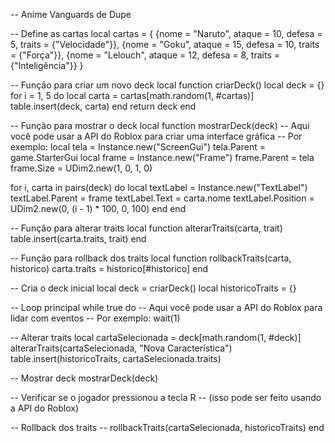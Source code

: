 -- Anime Vanguards de Dupe

-- Define as cartas
local cartas = {
 {nome = "Naruto", ataque = 10, defesa = 5, traits = {"Velocidade"}},
 {nome = "Goku", ataque = 15, defesa = 10, traits = {"Força"}},
 {nome = "Lelouch", ataque = 12, defesa = 8, traits = {"Inteligência"}}
}

-- Função para criar um novo deck
local function criarDeck()
 local deck = {}
 for i = 1, 5 do
 local carta = cartas[math.random(1, #cartas)]
 table.insert(deck, carta)
 end
 return deck
end

-- Função para mostrar o deck
local function mostrarDeck(deck)
 -- Aqui você pode usar a API do Roblox para criar uma interface gráfica
 -- Por exemplo:
 local tela = Instance.new("ScreenGui")
 tela.Parent = game.StarterGui
 local frame = Instance.new("Frame")
 frame.Parent = tela
 frame.Size = UDim2.new(1, 0, 1, 0)
 
 for i, carta in pairs(deck) do
 local textLabel = Instance.new("TextLabel")
 textLabel.Parent = frame
 textLabel.Text = carta.nome
 textLabel.Position = UDim2.new(0, (i - 1) * 100, 0, 100)
 end
end

-- Função para alterar traits
local function alterarTraits(carta, trait)
 table.insert(carta.traits, trait)
end

-- Função para rollback dos traits
local function rollbackTraits(carta, historico)
 carta.traits = historico[#historico]
end

-- Cria o deck inicial
local deck = criarDeck()
local historicoTraits = {}

-- Loop principal
while true do
 -- Aqui você pode usar a API do Roblox para lidar com eventos
 -- Por exemplo:
 wait(1)
 
 -- Alterar traits
 local cartaSelecionada = deck[math.random(1, #deck)]
 alterarTraits(cartaSelecionada, "Nova Característica")
 table.insert(historicoTraits, cartaSelecionada.traits)
 
 -- Mostrar deck
 mostrarDeck(deck)
 
 -- Verificar se o jogador pressionou a tecla R
 -- (isso pode ser feito usando a API do Roblox)
 
 -- Rollback dos traits
 -- rollbackTraits(cartaSelecionada, historicoTraits)
end
